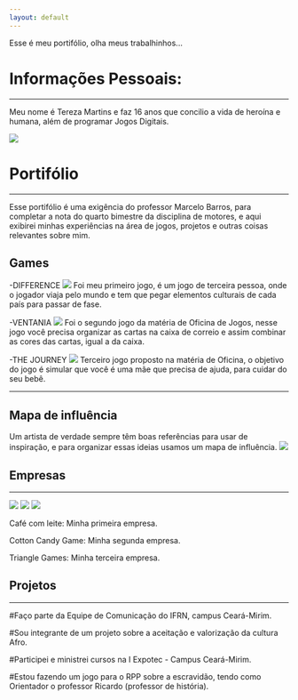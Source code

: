```yaml
---
layout: default 
---
```


Esse é meu portifólio, olha meus trabalhinhos...

# Informações Pessoais: 
---
Meu nome é Tereza Martins e faz 16 anos que concilio a vida de heroína e humana, além de programar Jogos Digitais. 

![](arte.png)

# Portifólio 
***

Esse portifólio é uma exigência do professor Marcelo Barros, para completar a nota do quarto bimestre da disciplina de motores, e aqui exibirei minhas experiências na área de jogos, projetos e outras coisas relevantes sobre mim.    


## Games 

-DIFFERENCE
![](differe.png)
Foi meu primeiro jogo, é um jogo de terceira pessoa, onde o jogador viaja pelo mundo e tem que pegar elementos culturais de cada país para passar de fase. 

-VENTANIA
![](ventania.png)
Foi o segundo jogo da matéria de Oficina de Jogos, nesse jogo você precisa organizar as cartas na caixa de correio e assim combinar as cores das cartas, igual a da caixa. 

-THE JOURNEY
![](the.png)
Terceiro jogo proposto na matéria de Oficina, o objetivo do jogo é simular que você é uma mãe que precisa de ajuda, para cuidar do seu bebê.

***
## Mapa de influência
Um artista de verdade sempre têm boas referências para usar de inspiração, e para organizar essas ideias usamos um mapa de influência. 
![](mapa.png)

## Empresas 
***
![](cafe1.png)  ![](co1.png)  ![](triii.png)   

Café com leite: Minha primeira empresa. 

Cotton Candy Game: Minha segunda empresa.

Triangle Games: Minha terceira empresa. 

## Projetos 
***
#Faço parte da Equipe de Comunicação do IFRN, campus Ceará-Mirim.

#Sou integrante de um projeto sobre a aceitação e valorização da cultura Afro. 

#Participei e ministrei cursos na I Expotec - Campus Ceará-Mirim.

#Estou fazendo um jogo para o RPP sobre a escravidão, tendo como Orientador o professor Ricardo (professor de história). 


